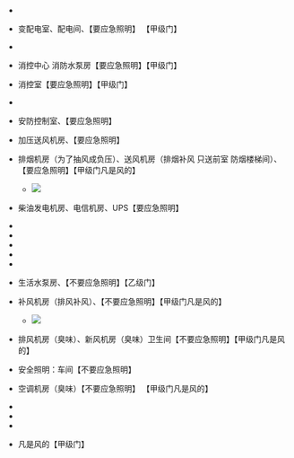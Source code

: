 -     
    
-   变配电室、配电间、【要应急照明】 【甲级门】  
    
-     
    
-   消控中心 消防水泵房【要应急照明】【甲级门】  
    
-   消控室【要应急照明】【甲级门】  
    
-     
    
-   安防控制室、【要应急照明】  
    
-   加压送风机房、【要应急照明】  
    
-   排烟机房（为了抽风成负压）、送风机房（排烟补风 只送前室 防烟楼梯间）、【要应急照明】【甲级门凡是风的】  
    -   ![](https://api.transno.com/v3/document_image/09521ec6-acc7-4d27-b8d5-42b73261d877-2949183.jpg)  
        
-   柴油发电机房、电信机房、UPS【要应急照明】  
    
-     
    
-     
    
-     
    
-     
    
-     
    
-   生活水泵房、【不要应急照明】【乙级门】  
    
-   补风机房（排风补风）、【不要应急照明】【甲级门凡是风的】  
    -   ![](https://api.transno.com/v3/document_image/a2af26a8-e5fd-4896-965b-085a7c7968d3-2949183.jpg)  
        
-   排风机房（臭味）、新风机房（臭味）卫生间【不要应急照明】【甲级门凡是风的】  
    
-   安全照明：车间【不要应急照明】  
    
-   空调机房（臭味）【不要应急照明】 【甲级门凡是风的】  
    
-     
    
-     
    
-     
    
-   凡是风的【甲级门】